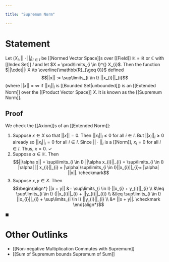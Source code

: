 ```yaml
---

title: "Supremum Norm"

---
```

# Statement

Let $(X_{i}, ||\cdot||_{i})_{i \in I}$ be [[Normed Vector Space]]s over [[Field]] $\mathbb{K} = \mathbb{R}$ or $\mathbb{C}$ with [[Index Set]] $I$ and let $X = \prod\limits_{i \in I}^{}  X_{i}$. Then the function $||\cdot||: X \to \overline{\mathbb{R}_{\geq 0}}$ defined
$$||x|| := \sup\limits_{i \in I} ||x_{i}||_{i}$$
(where $||x|| = \infty$ if $||x_{i}||_{i}$ is [[Bounded Set|unbounded]]) is an [[Extended Norm]] over the [[Product Vector Space]] $X$. It is known as the [[Supremum Norm]].

## Proof
We check the [[Axiom]]s of an [[Extended Norm]]:
1. Suppose $x \in X$ so that $||x|| = 0$. Then $||x_{i}||_{i} \leq 0$ for all $i \in I$. But $||x_{i}||_{i} \geq 0$ already so $||x_{i}||_{i} = 0$ for all $i  \in I$. Since $||\cdot||_{i}$ is a [[Norm]], $x_{i} = 0$ for all $i  \in I$. Thus, $x = 0$. $\checkmark$
2. Suppose $\alpha \in \mathbb{K}$. Then $$||\alpha x|| = \sup\limits_{i \in I} ||\alpha x_{i}||_{i} = \sup\limits_{i \in I} |\alpha| || x_{i}||_{i} = |\alpha|\sup\limits_{i \in I}||x_{i}||_{i}= |\alpha| ||x||. \checkmark$$
3. Suppose $x, y \in X$. Then $$\begin{align*}
||x + y|| &= \sup\limits_{i \in I} ||x_{i} + y_{i}||_{i} \\
&\leq \sup\limits_{i \in I} (||x_{i}||_{i} + ||y_{i}||_{i}) \\
&\leq \sup\limits_{i \in I} ||x_{i}||_{i} + \sup\limits_{i \in I} ||y_{i}||_{i} \\
&= ||x + y||. \checkmark
\end{align*}$$

$\blacksquare$

# Other Outlinks
- [[Non-negative Multiplication Commutes with Supremum]]
- [[Sum of Supremum bounds Supremum of Sum]]
